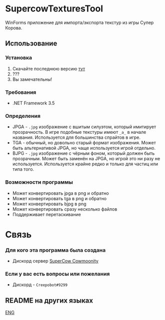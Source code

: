 # SupercowTexturesTool
WinForms приложение для импорта/экспорта текстур из игры Супер Корова.

## Использование

### Установка

1. Скачайте последнюю версию [тут](https://github.com/Creepobot/supercow-textures-tool/releases/latest)
2. ???
3. Вы замечательны!

### Требования

- .NET Framework 3.5

### Определения
- JPGA - `.jpg` изображение с вшитым силуэтом, который имитирует прозрачность. В игре подобные текстуры имеют `_a_` в начале названия. Используется для большинства спрайтов в игре.
- TGA - обычный, но довольно старый формат изображения. Может быть альтернативой JPGA, но чаще используется игрой отдельно.
- BJPG - `.jpg` изображение с чёрным фоном, который должен быть прозрачным. Может быть заменён на JPGA, но игрой это ни разу не используется. Используется крайне редко и только для частиц или типа того.

### Возможности программы
- Может конвертировать jpga в png и обратно
- Может конвертировать tga в png и обратно
- Может конвертировать bjpg в png
- Может конвертировать сразу несколько файлов
- Поддерживает перетаскивание

# Связь

### Для кого эта программа была создана
- Дискорд сервер [SuperCow Cowmoonity](https://discord.supercow.community/)

### Если у вас есть вопросы или пожелания
- Дискорд - `Creepobot#9299`


## README на других языках
[ENG](https://github.com/Creepobot/SupercowTexturesTool/blob/main/README.md)
